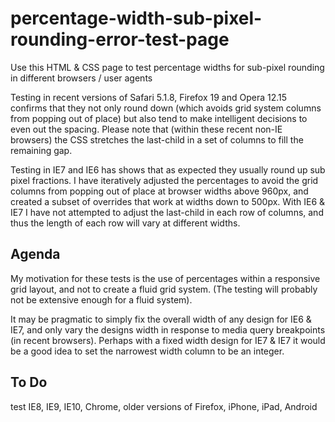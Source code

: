 percentage-width-sub-pixel-rounding-error-test-page
===================================================

Use this HTML &amp; CSS page to test percentage widths for sub-pixel rounding in different browsers / user agents

Testing in recent versions of Safari 5.1.8, Firefox 19 and Opera 12.15 confirms that they not only round down (which avoids grid system columns from popping out of place) but also tend to make intelligent decisions to even out the spacing.  Please note that (within these recent non-IE browsers) the CSS stretches the last-child in a set of columns to fill the remaining gap.

Testing in IE7 and IE6 has shows that as expected they usually round up sub pixel fractions. I have iteratively adjusted the percentages to avoid the grid columns from popping out of place at browser widths above 960px, and created a subset of overrides that work at widths down to 500px.  With IE6 & IE7 I have not attempted to adjust the last-child in each row of columns, and thus the length of each row will vary at different widths.

## Agenda
My motivation for these tests is the use of percentages within a responsive grid layout, and not to create a fluid grid system. (The testing will probably not be extensive enough for a fluid system).

It may be pragmatic to simply fix the overall width of any design for IE6 & IE7, and only vary the designs width in response to media query breakpoints (in recent browsers). Perhaps with a fixed width design for IE7 &amp; IE7 it would be a good idea to set the narrowest width column to be an integer.

## To Do
test IE8, IE9, IE10, Chrome, older versions of Firefox, iPhone, iPad, Android

				
				
				
